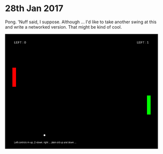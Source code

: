 # 28th Jan 2017

Pong. 'Nuff said, I suppose.
Although ... I'd like to take another swing at this and write a networked version. That might be kind of cool.

![Screenshot](screenshot.png) 
